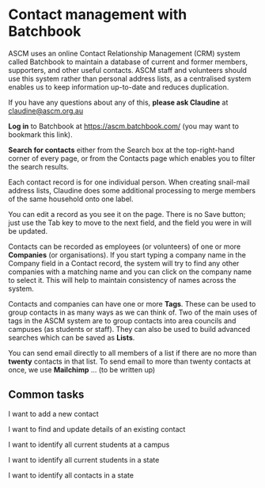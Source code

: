 # Contact management with Batchbook

ASCM uses an online Contact Relationship Management (CRM) system called Batchbook to maintain a database of current and former members, supporters, and other useful contacts. ASCM staff and volunteers should use this system rather than personal address lists, as a centralised system enables us to keep information up-to-date and reduces duplication.

If you have any questions about any of this, **please ask Claudine** at claudine@ascm.org.au

**Log in** to Batchbook at https://ascm.batchbook.com/ (you may want to bookmark this link).

**Search for contacts** either from the Search box at the top-right-hand corner of every page, or from the Contacts page which enables you to filter the search results.

Each contact record is for one individual person. When creating snail-mail address lists, Claudine does some additional processing to merge members of the same household onto one label.

You can edit a record as you see it on the page. There is no Save button; just use the Tab key to move to the next field, and the field you were in will be updated.

Contacts can be recorded as employees (or volunteers) of one or more **Companies** (or organisations). If you start typing a company name in the Company field in a Contact record, the system will try to find any other companies with a matching name and you can click on the company name to select it. This will help to maintain consistency of names across the system.

Contacts and companies can have one or more **Tags**. These can be used to group contacts in as many ways as we can think of. Two of the main uses of tags in the ASCM system are to group contacts into area councils and campuses (as students or staff). They can also be used to build advanced searches which can be saved as **Lists**.

You can send email directly to all members of a list if there are no more than **twenty** contacts in that list. To send email to more than twenty contacts at once, we use **Mailchimp** ... (to be written up)

## Common tasks

I want to add a new contact

I want to find and update details of an existing contact

I want to identify all current students at a campus

I want to identify all current students in a state

I want to identify all contacts in a state
